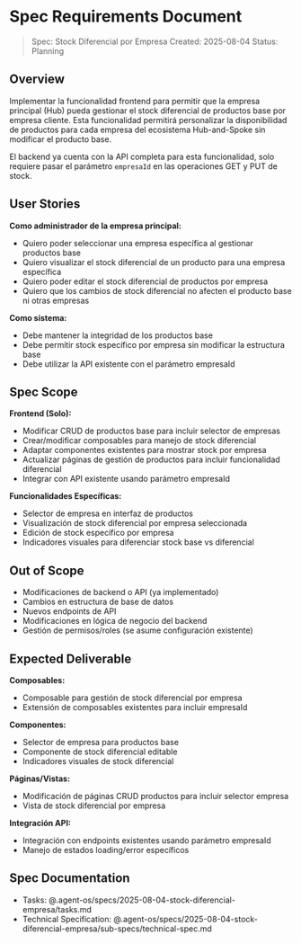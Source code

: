 # Spec Requirements Document

> Spec: Stock Diferencial por Empresa
> Created: 2025-08-04
> Status: Planning

## Overview

Implementar la funcionalidad frontend para permitir que la empresa principal (Hub) pueda gestionar el stock diferencial de productos base por empresa cliente. Esta funcionalidad permitirá personalizar la disponibilidad de productos para cada empresa del ecosistema Hub-and-Spoke sin modificar el producto base.

El backend ya cuenta con la API completa para esta funcionalidad, solo requiere pasar el parámetro `empresaId` en las operaciones GET y PUT de stock.

## User Stories

**Como administrador de la empresa principal:**
- Quiero poder seleccionar una empresa específica al gestionar productos base
- Quiero visualizar el stock diferencial de un producto para una empresa específica
- Quiero poder editar el stock diferencial de productos por empresa
- Quiero que los cambios de stock diferencial no afecten el producto base ni otras empresas

**Como sistema:**
- Debe mantener la integridad de los productos base
- Debe permitir stock específico por empresa sin modificar la estructura base
- Debe utilizar la API existente con el parámetro empresaId

## Spec Scope

**Frontend (Solo):**
- Modificar CRUD de productos base para incluir selector de empresas
- Crear/modificar composables para manejo de stock diferencial
- Adaptar componentes existentes para mostrar stock por empresa
- Actualizar páginas de gestión de productos para incluir funcionalidad diferencial
- Integrar con API existente usando parámetro empresaId

**Funcionalidades Específicas:**
- Selector de empresa en interfaz de productos
- Visualización de stock diferencial por empresa seleccionada
- Edición de stock específico por empresa
- Indicadores visuales para diferenciar stock base vs diferencial

## Out of Scope

- Modificaciones de backend o API (ya implementado)
- Cambios en estructura de base de datos
- Nuevos endpoints de API
- Modificaciones en lógica de negocio del backend
- Gestión de permisos/roles (se asume configuración existente)

## Expected Deliverable

**Composables:**
- Composable para gestión de stock diferencial por empresa
- Extensión de composables existentes para incluir empresaId

**Componentes:**
- Selector de empresa para productos base
- Componente de stock diferencial editable
- Indicadores visuales de stock diferencial

**Páginas/Vistas:**
- Modificación de páginas CRUD productos para incluir selector empresa
- Vista de stock diferencial por empresa

**Integración API:**
- Integración con endpoints existentes usando parámetro empresaId
- Manejo de estados loading/error específicos

## Spec Documentation

- Tasks: @.agent-os/specs/2025-08-04-stock-diferencial-empresa/tasks.md
- Technical Specification: @.agent-os/specs/2025-08-04-stock-diferencial-empresa/sub-specs/technical-spec.md